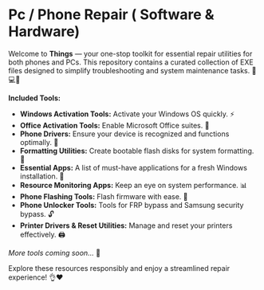 # Pc / Phone Repair  ( Software & Hardware)

Welcome to **Things** — your one-stop toolkit for essential repair utilities for both phones and PCs. This repository contains a curated collection of EXE files designed to simplify troubleshooting and system maintenance tasks. 🔧💻📱

**Included Tools:**

- **Windows Activation Tools:** Activate your Windows OS quickly. ⚡️
- **Office Activation Tools:** Enable Microsoft Office suites. 📝
- **Phone Drivers:** Ensure your device is recognized and functions optimally. 📱
- **Formatting Utilities:** Create bootable flash disks for system formatting. 💾
- **Essential Apps:** A list of must-have applications for a fresh Windows installation. 🌟
- **Resource Monitoring Apps:** Keep an eye on system performance. 📊
- **Phone Flashing Tools:** Flash firmware with ease. 🔄
- **Phone Unlocker Tools:** Tools for FRP bypass and Samsung security bypass. 🔓
- **Printer Drivers & Reset Utilities:** Manage and reset your printers effectively. 🖨️

*More tools coming soon…* 🚀

Explore these resources responsibly and enjoy a streamlined repair experience! 👌❤️
